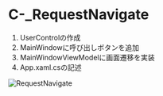 # C-_RequestNavigate

1. UserControlの作成
2. MainWindowに呼び出しボタンを追加
3. MainWindowViewModelに画面遷移を実装
4. App.xaml.csの記述

![RequestNavigate](https://github.com/user-attachments/assets/7382412f-7a67-455e-9bb2-e95f0742cd65)
